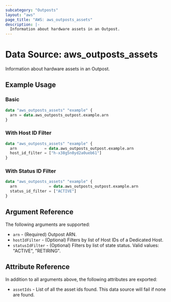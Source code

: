 ```yaml
---
subcategory: "Outposts"
layout: "aws"
page_title: "AWS: aws_outposts_assets"
description: |-
  Information about hardware assets in an Outpost.
---
```


# Data Source: aws_outposts_assets

Information about hardware assets in an Outpost.

## Example Usage

### Basic

```terraform
data "aws_outposts_assets" "example" {
  arn = data.aws_outposts_outpost.example.arn
}
```

### With Host ID Filter

```terraform
data "aws_outposts_assets" "example" {
  arn            = data.aws_outposts_outpost.example.arn
  host_id_filter = ["h-x38g5n0yd2a0ueb61"]
}
```

### With Status ID Filter

```terraform
data "aws_outposts_assets" "example" {
  arn              = data.aws_outposts_outpost.example.arn
  status_id_filter = ["ACTIVE"]
}
```

## Argument Reference

The following arguments are supported:

* `arn` - (Required) Outpost ARN.
* `hostIdFilter` - (Optional) Filters by list of Host IDs of a Dedicated Host.
* `statusIdFilter` - (Optional) Filters by list of state status. Valid values: "ACTIVE", "RETIRING".

## Attribute Reference

In addition to all arguments above, the following attributes are exported:

* `assetIds` - List of all the asset ids found. This data source will fail if none are found.

<!-- cache-key: cdktf-0.17.0-pre.15 input-b1dd9b03b33a19e2dc65f2e22b78481764f82f245f607dac5938cd944d35d74f -->
